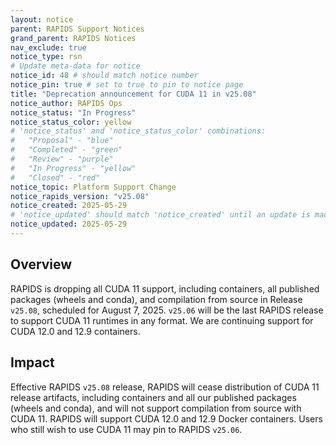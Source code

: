 ```yaml
---
layout: notice
parent: RAPIDS Support Notices
grand_parent: RAPIDS Notices
nav_exclude: true
notice_type: rsn
# Update meta-data for notice
notice_id: 48 # should match notice number
notice_pin: true # set to true to pin to notice page
title: "Deprecation announcement for CUDA 11 in v25.08"
notice_author: RAPIDS Ops
notice_status: "In Progress"
notice_status_color: yellow
# 'notice_status' and 'notice_status_color' combinations:
#   "Proposal" - "blue"
#   "Completed" - "green"
#   "Review" - "purple"
#   "In Progress" - "yellow"
#   "Closed" - "red"
notice_topic: Platform Support Change
notice_rapids_version: "v25.08"
notice_created: 2025-05-29
# 'notice_updated' should match 'notice_created' until an update is made
notice_updated: 2025-05-29
---
```


## Overview

RAPIDS is dropping all CUDA 11 support, including containers, all published packages (wheels and conda), and compilation from source in Release `v25.08`, scheduled for August 7, 2025. `v25.06` will be the last RAPIDS release to support CUDA 11 runtimes in any format. We are continuing support for CUDA 12.0 and 12.9 containers.

## Impact

Effective RAPIDS `v25.08` release, RAPIDS will cease distribution of CUDA 11 release artifacts, including containers and all our published packages (wheels and conda), and will not support compilation from source with CUDA 11.
RAPIDS will support CUDA 12.0 and 12.9 Docker containers.
Users who still wish to use CUDA 11 may pin to RAPIDS `v25.06`.
